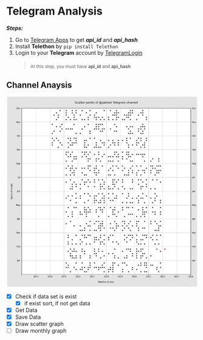 # Telegram Analysis

***Steps:***
1. Go to [Telegram Apps](https://my.telegram.org/auth?to=apps) to get **_api_id_** and **_api_hash_**
2. Install **Telethon** by ```pip install Telethon```
3. Login to your **Telegram** account by [TelegramLogin](https://github.com/mzarchi/telegram/blob/main/TelegramLogin/main.py)
    > <sub>At this step, you must have **api_id** and **api_hash**</sub>

## Channel Anaysis
<p align="center">
<img src="./assets/images/plot-1.jpg" width="500" height="500">
</p>

- [x] Check if data set is exist
    - [x] if exist sort, if not get data
- [x] Get Data
- [x] Save Data
- [x] Draw scatter graph
- [ ] Draw monthly graph